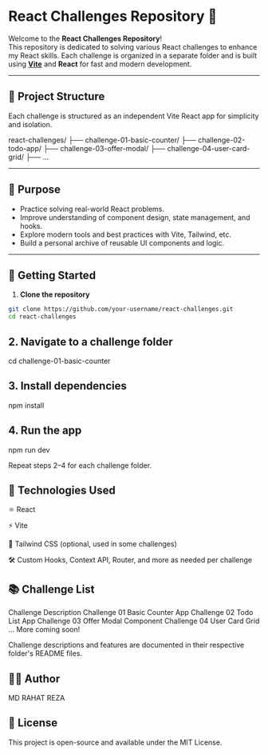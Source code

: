 # React Challenges Repository 🚀

Welcome to the **React Challenges Repository**!  
This repository is dedicated to solving various React challenges to enhance my React skills. Each challenge is organized in a separate folder and is built using **[Vite](https://vitejs.dev/)** and **React** for fast and modern development.

---

## 📁 Project Structure

Each challenge is structured as an independent Vite React app for simplicity and isolation.

react-challenges/
├── challenge-01-basic-counter/
├── challenge-02-todo-app/
├── challenge-03-offer-modal/
├── challenge-04-user-card-grid/
├── ...


---

## 🧠 Purpose

- Practice solving real-world React problems.
- Improve understanding of component design, state management, and hooks.
- Explore modern tools and best practices with Vite, Tailwind, etc.
- Build a personal archive of reusable UI components and logic.

---

## 🚀 Getting Started

1. **Clone the repository**

```bash
git clone https://github.com/your-username/react-challenges.git
cd react-challenges
```

## 2. Navigate to a challenge folder

cd challenge-01-basic-counter

## 3. Install dependencies
npm install

## 4. Run the app
npm run dev

Repeat steps 2–4 for each challenge folder.

## 📌 Technologies Used
⚛️ React

⚡ Vite

💨 Tailwind CSS (optional, used in some challenges)

🛠️ Custom Hooks, Context API, Router, and more as needed per challenge


## 📚 Challenge List
Challenge	Description
Challenge 01	Basic Counter App
Challenge 02	Todo List App
Challenge 03	Offer Modal Component
Challenge 04	User Card Grid
...	More coming soon!

Challenge descriptions and features are documented in their respective folder's README files.

## 🧑‍💻 Author
MD RAHAT REZA

## 📄 License
This project is open-source and available under the MIT License.